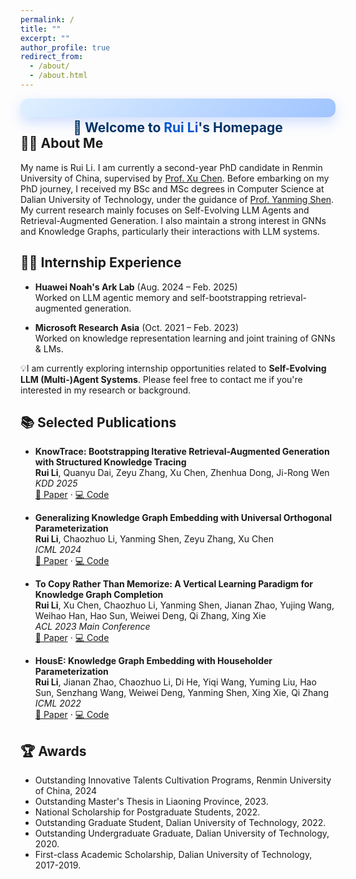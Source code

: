 ```yaml
---
permalink: /
title: ""
excerpt: ""
author_profile: true
redirect_from: 
  - /about/
  - /about.html
---
```


<div style="text-align:center; background: linear-gradient(135deg, #e0f0ff, #a0c4ff); height: 20px; padding:5px; border-radius:12px;  box-shadow: 0 8px 20px rgba(100, 150, 255, 0.3); margin-bottom:10px; color: #003366;">
  <h2 style="font-size:1.5em; margin-bottom:0.25em;">👋 Welcome to <span style="color:#0055cc;">Rui Li</span>'s Homepage</h2>
</div>

## 🧑‍🎓 About Me
My name is Rui Li. I am currently a second-year PhD candidate in Renmin University of China, supervised by [Prof. Xu Chen](https://scholar.google.com/citations?user=loPoqy0AAAAJ&hl=en&oi=ao). Before embarking on my PhD journey, I received my BSc and MSc degrees in Computer Science at Dalian University of Technology, under the guidance of [Prof. Yanming Shen](https://scholar.google.com/citations?user=MvlgpWcAAAAJ&hl=en&oi=ao). My current research mainly focuses on Self-Evolving LLM Agents and Retrieval-Augmented Generation. I also maintain a strong interest in GNNs and Knowledge Graphs, particularly their interactions with LLM systems.

## 🧑‍💻 Internship Experience

- **Huawei Noah's Ark Lab** (Aug. 2024 – Feb. 2025)  
  Worked on LLM agentic memory and self-bootstrapping retrieval-augmented generation.

- **Microsoft Research Asia** (Oct. 2021 – Feb. 2023)  
  Worked on knowledge representation learning and joint training of GNNs & LMs.

💡I am currently exploring internship opportunities related to **Self-Evolving LLM (Multi-)Agent Systems**. Please feel free to contact me if you're interested in my research or background.

## 📚 Selected Publications

* **KnowTrace: Bootstrapping Iterative Retrieval-Augmented Generation with Structured Knowledge Tracing**  
  **Rui Li**, Quanyu Dai, Zeyu Zhang, Xu Chen, Zhenhua Dong, Ji-Rong Wen  
  *KDD 2025*  
  [📄 Paper](https://arxiv.org/pdf/2505.20245) · [💻 Code](https://github.com/rui9812/KnowTrace)

* **Generalizing Knowledge Graph Embedding with Universal Orthogonal Parameterization**  
  **Rui Li**, Chaozhuo Li, Yanming Shen, Zeyu Zhang, Xu Chen  
  *ICML 2024*  
  [📄 Paper](https://arxiv.org/pdf/2405.08540) · [💻 Code](https://github.com/rui9812/GoldE)

* **To Copy Rather Than Memorize: A Vertical Learning Paradigm for Knowledge Graph Completion**  
  **Rui Li**, Xu Chen, Chaozhuo Li, Yanming Shen, Jianan Zhao, Yujing Wang, Weihao Han, Hao Sun, Weiwei Deng, Qi Zhang, Xing Xie  
  *ACL 2023 Main Conference*  
  [📄 Paper](https://arxiv.org/pdf/2305.14126) · [💻 Code](https://github.com/rui9812/VLP)

* **HousE: Knowledge Graph Embedding with Householder Parameterization**  
  **Rui Li**, Jianan Zhao, Chaozhuo Li, Di He, Yiqi Wang, Yuming Liu, Hao Sun, Senzhang Wang, Weiwei Deng, Yanming Shen, Xing Xie, Qi Zhang  
  *ICML 2022*  
  [📄 Paper](https://proceedings.mlr.press/v162/li22ab/li22ab.pdf) · [💻 Code](https://github.com/rui9812/HousE)

## 🏆 Awards

- Outstanding Innovative Talents Cultivation Programs, Renmin University of China, 2024
- Outstanding Master's Thesis in Liaoning Province, 2023.
- National Scholarship for Postgraduate Students, 2022.
- Outstanding Graduate Student, Dalian University of Technology, 2022.
- Outstanding Undergraduate Graduate, Dalian University of Technology, 2020.
- First-class Academic Scholarship, Dalian University of Technology, 2017-2019.
